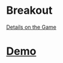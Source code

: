 # Breakout

[Details on the Game](https://en.wikipedia.org/wiki/Breakout_(video_game))

# [Demo](http://jeffreyleebaird.com/breakout)
